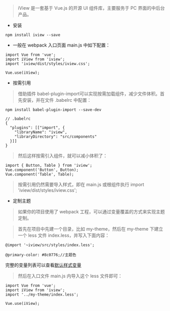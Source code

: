 > iView 是一套基于 Vue.js 的开源 UI 组件库，主要服务于 PC 界面的中后台产品。
- 安装
```
npm install iview --save
```
- 一般在 webpack 入口页面 main.js 中如下配置：

```
import Vue from 'vue';
import iView from 'iview';
import 'iview/dist/styles/iview.css';

Vue.use(iView);
```
- 按需引用
> 借助插件 babel-plugin-import可以实现按需加载组件，减少文件体积。首先安装，并在文件 .babelrc 中配置：

```
npm install babel-plugin-import --save-dev

```

```
// .babelrc
{
  "plugins": [["import", {
    "libraryName": "iview",
    "libraryDirectory": "src/components"
  }]]
}
```
> 然后这样按需引入组件，就可以减小体积了：

```
import { Button, Table } from 'iview';
Vue.component('Button', Button);
Vue.component('Table', Table);
```
> 按需引用仍然需要导入样式，即在 main.js 或根组件执行 import 'iview/dist/styles/iview.css';
- 定制主题
> 如果你的项目使用了 webpack 工程，可以通过变量覆盖的方式来实现主题定制。

> 首先在项目中先建一个目录，比如 my-theme，然后在 my-theme 下建立一个 less 文件 index.less，并写入下面内容：

```
@import '~iview/src/styles/index.less';

@primary-color: #8c0776;//主题色
```
完整的变量列表可以查看[默认样式变量](https://github.com/iview/iview/blob/2.0/src/styles/custom.less)
> 然后在入口文件 main.js 内导入这个 less 文件即可：

```
import Vue from 'vue';
import iView from 'iview';
import '../my-theme/index.less';

Vue.use(iView);
```
